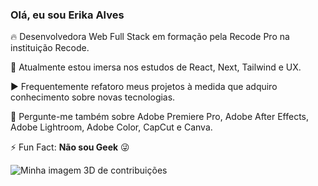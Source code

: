 ### Olá, eu sou Erika Alves

🔥 Desenvolvedora Web Full Stack em formação pela Recode Pro na instituição Recode.

🔭 Atualmente estou imersa nos estudos de React, Next, Tailwind e UX.

▶️ Frequentemente refatoro meus projetos à medida que adquiro conhecimento sobre novas tecnologias.

💬 Pergunte-me também sobre Adobe Premiere Pro, Adobe After Effects, Adobe Lightroom, Adobe Color, CapCut e Canva.

⚡ Fun Fact: **Não sou Geek** 😜



<img src="https://github.com/alvserika/isaac545454/blob/main/profile-3d-contrib/profile-night-rainbow.svg" alt="Minha imagem 3D de contribuições">
<br><br>




